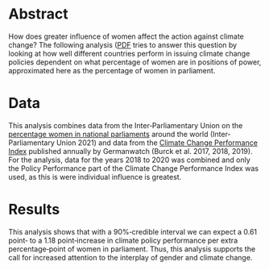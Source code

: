 # Abstract
How does greater influence of women affect the action against climate change? The following analysis ([PDF](https://github.com/philippolis/ClimatePoliciesAndWomenParliament/blob/main/Analysis.pdf) tries to answer this question by looking at how well different countries perform in issuing climate change policies dependent on what percentage of women are in positions of power, approximated here as the percentage of women in parliament.

# Data
This analysis combines data from the Inter‐Parliamentary Union on the [percentage women in national parliaments](http://archive.ipu.org/wmn-e/world-arc.htm) around the world (Inter‐Parliamentary Union 2021) and data from the [Climate Change Performance Index](https://germanwatch.org/en/CCPI) published annually by Germanwatch (Burck et al. 2017, 2018, 2019). For the analysis, data for the years 2018 to 2020 was combined and only the Policy Performance part of the Climate Change Performance Index was used, as this is were individual influence is greatest.

# Results
This analysis shows that with a 90%‐credible interval we can expect a 0.61 point‐ to a 1.18 point‐increase in climate policy performance per extra percentage‐point of women in parliament. Thus, this analysis supports the call for increased attention to the interplay of gender and climate change.

